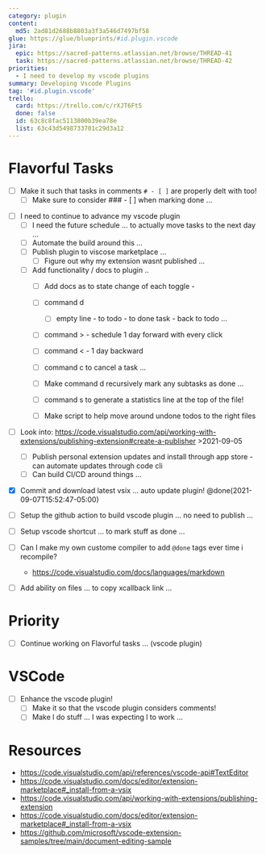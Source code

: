 ```yaml
---
category: plugin
content:
  md5: 2ad81d2688b8803a3f3a546d7497bf58
glue: https://glue/blueprints/#id.plugin.vscode
jira:
  epic: https://sacred-patterns.atlassian.net/browse/THREAD-41
  task: https://sacred-patterns.atlassian.net/browse/THREAD-42
priorities:
  - I need to develop my vscode plugins
summary: Developing Vscode Plugins
tag: '#id.plugin.vscode'
trello:
  card: https://trello.com/c/rXJT6Ft5
  done: false
  id: 63c8c8fac5113800b39ea78e
  list: 63c43d5498733701c29d3a12
---
```


# Flavorful Tasks

- [ ] Make it such that tasks in comments `# - [ ]` are properly delt with too!
	- [ ] Make sure to consider ### - [ ] when marking done ...

* [ ] I need to continue to advance my vscode plugin
	* [ ] I need the future schedule ... to actually move tasks to the next day ...
	* [ ] Automate the build around this ...
	* [ ] Publish plugin to viscose marketplace ...
		* [ ] Figure out why my extension wasnt published ...
	* [ ] Add functionality / docs to plugin ..
		* [ ] Add docs as to state change of each toggle -
		* [ ] command d
			* [ ] empty line - to todo - to done task - back to todo ...
		* [ ] command > - schedule 1 day forward with every click 
		* [ ] command < - 1 day backward
		* [ ] command c to cancel a task ...
		* [ ] Make command d recursively mark any subtasks as done ...
		* [ ] command s to generate a statistics line at the top of the file!
		* [ ] Make script to help move around undone todos to the right files 


- [ ] Look into: https://code.visualstudio.com/api/working-with-extensions/publishing-extension#create-a-publisher >2021-09-05
	- [ ] Publish personal extension updates and install through app store - can automate updates through code cli
	- [ ] Can build CI/CD around things ...

- [x] Commit and download latest vsix ... auto update plugin! @done(2021-09-07T15:52:47-05:00)

- [ ] Setup the github action to build vscode plugin … no need to publish …

- [ ] Setup vscode shortcut ... to mark stuff as done ...

- [ ] Can I make my own custome compiler to add `@done` tags ever time i recompile? 
    - https://code.visualstudio.com/docs/languages/markdown

- [ ] Add ability on files ... to copy xcallback link ...

# Priority
* [ ] Continue working on Flavorful tasks ... (vscode plugin)

# VSCode
- [ ] Enhance the vscode plugin!
	- [ ] Make it so that the vscode plugin considers comments!
	- [ ] Make l do stuff ... I was expecting l to work ...

# Resources
- https://code.visualstudio.com/api/references/vscode-api#TextEditor
- https://code.visualstudio.com/docs/editor/extension-marketplace#_install-from-a-vsix
- https://code.visualstudio.com/api/working-with-extensions/publishing-extension
- https://code.visualstudio.com/docs/editor/extension-marketplace#_install-from-a-vsix
- https://github.com/microsoft/vscode-extension-samples/tree/main/document-editing-sample